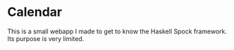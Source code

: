 # Calendar

This is a small webapp I made to get to know the Haskell Spock framework. Its
purpose is very limited.
